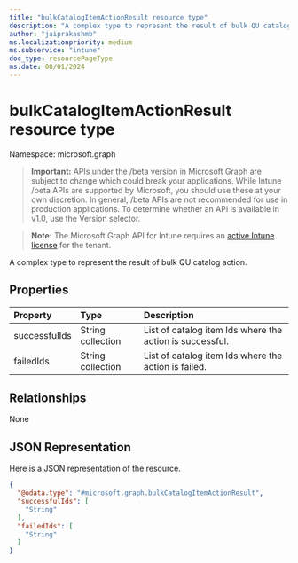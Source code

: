 ```yaml
---
title: "bulkCatalogItemActionResult resource type"
description: "A complex type to represent the result of bulk QU catalog action."
author: "jaiprakashmb"
ms.localizationpriority: medium
ms.subservice: "intune"
doc_type: resourcePageType
ms.date: 08/01/2024
---
```


# bulkCatalogItemActionResult resource type

Namespace: microsoft.graph

> **Important:** APIs under the /beta version in Microsoft Graph are subject to change which could break your applications. While Intune /beta APIs are supported by Microsoft, you should use these at your own discretion. In general, /beta APIs are not recommended for use in production applications. To determine whether an API is available in v1.0, use the Version selector.

> **Note:** The Microsoft Graph API for Intune requires an [active Intune license](https://go.microsoft.com/fwlink/?linkid=839381) for the tenant.

A complex type to represent the result of bulk QU catalog action.

## Properties
|Property|Type|Description|
|:---|:---|:---|
|successfulIds|String collection|List of catalog item Ids where the action is successful.|
|failedIds|String collection|List of catalog item Ids where the action is failed.|

## Relationships
None

## JSON Representation
Here is a JSON representation of the resource.
<!-- {
  "blockType": "resource",
  "@odata.type": "microsoft.graph.bulkCatalogItemActionResult"
}
-->
``` json
{
  "@odata.type": "#microsoft.graph.bulkCatalogItemActionResult",
  "successfulIds": [
    "String"
  ],
  "failedIds": [
    "String"
  ]
}
```